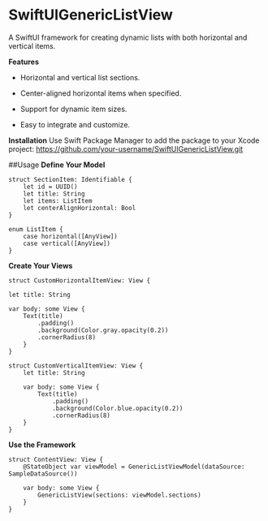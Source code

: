 # SwiftUIGenericListView

A SwiftUI framework for creating dynamic lists with both horizontal and vertical items.

**Features**
- Horizontal and vertical list sections.

- Center-aligned horizontal items when specified.

- Support for dynamic item sizes.

- Easy to integrate and customize.

**Installation**
Use Swift Package Manager to add the package to your Xcode project:
https://github.com/your-username/SwiftUIGenericListView.git

##Usage
**Define Your Model** 

    struct SectionItem: Identifiable {
        let id = UUID()
        let title: String
        let items: ListItem
        let centerAlignHorizontal: Bool
    }

    enum ListItem {
        case horizontal([AnyView])
        case vertical([AnyView])
    }

    
**Create Your Views**    

    struct CustomHorizontalItemView: View {
    
    let title: String
    
    var body: some View {
        Text(title)
            .padding()
            .background(Color.gray.opacity(0.2))
            .cornerRadius(8)
        }
    }

    struct CustomVerticalItemView: View {
        let title: String
    
        var body: some View {
            Text(title)
                .padding()
                .background(Color.blue.opacity(0.2))
                .cornerRadius(8)
        }
    }
    
**Use the Framework**

    struct ContentView: View {
        @StateObject var viewModel = GenericListViewModel(dataSource: SampleDataSource())
    
        var body: some View {
            GenericListView(sections: viewModel.sections)
        }
    }
